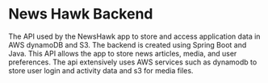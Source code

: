# News Hawk Backend

The API used by the NewsHawk app to store and access application data in AWS dynamoDB and S3. The backend is created using Spring Boot and Java. This API allows the app to store news articles, media, and user preferences. The api extensively uses AWS services such as dynamodb to store user login and activity data and s3 for media files.
